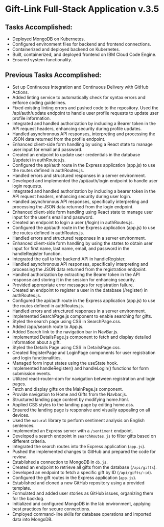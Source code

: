 # Gift-Link Full-Stack Application v.3.5

## Tasks Accomplished:

- Deployed MongoDB on Kubernetes.
- Configured environment files for backend and frontend connections.
- Containerized and deployed backend on Kubernetes.
- Built, containerized, and deployed frontend on IBM Cloud Code Engine.
- Ensured system functionality.


## Previous Tasks Accomplished:

- Set up Continuous Integration and Continuous Delivery with GitHub Actions.
- Added linting service to automatically check for syntax errors and enforce coding guidelines.
- Fixed existing linting errors and pushed code to the repository.
 Used the /api/auth/update endpoint to handle user profile requests to update user profile information.
- Integrated and handled authorization by including a Bearer token in the API request headers, enhancing security during profile updates.
- Handled asynchronous API responses, interpreting and processing the JSON data returned from the profile endpoint.
- Enhanced client-side form handling by using a React state to manage user input for email and password.
- Created an endpoint to update user credentials in the database (/update) in authRoutes.js.
- Configured the api/auth route in the Express application (app.js) to use the routes defined in authRoutes.js.
- Handled errors and structured responses in a server environment.
- Developed and implemented the /api/auth/login endpoint to handle user login requests.
- Integrated and handled authorization by including a bearer token in the API request headers, enhancing security during user login.
- Handled asynchronous API responses, specifically interpreting and processing the JSON data returned from the login endpoint.
- Enhanced client-side form handling using React state to manage user input for the user's email and password.
- Created an endpoint to login a user (/login) in authRoutes.js.
- Configured the api/auth route in the Express application (app.js) to use the routes defined in authRoutes.js.
- Handled errors and structured responses in a server environment.
- Enhanced client-side form handling by using the states to obtain user input for first name, last name, email, and password in the handleRegister function.
- Integrated the call to the backend API in handleRegister.
- Handled asynchronous API responses, specifically interpreting and processing the JSON data returned from the registration endpoint.
- Handled authorization by extracting the Bearer token in the API response and storing it in the session for enhancing security.
- Provided appropriate error messages for registration failure.
- Created an endpoint to register a user in the database (/register) in authRoutes.js.
- Configured the api/auth route in the Express application (app.js) to use the routes defined in authRoutes.js.
- Handled errors and structured responses in a server environment.
- Implemented SearchPage.js component to enable searching for gifts.
- Styled the search page using CSS in SearchPage.css.
- Added /app/search route to App.js.
- Added Search link to the navigation bar in NavBar.js.
- Implemented DetailsPage.js component to fetch and display detailed information about a gift.
- Styled the Details Page using CSS in DetailsPage.css.
- Created RegisterPage and LoginPage components for user registration and login functionalities.
- Managed form input states using the useState hook.
- Implemented handleRegister() and handleLogin() functions for form submission events.
- Utilized react-router-dom for navigation between registration and login pages.
- Fetch and display gifts on the MainPage.js component.
- Provide navigation to Home and Gifts from the Navbar.js.
- Structured landing page content by modifying home.html.
- Applied CSS styles to the landing page by editing home.css.
- Ensured the landing page is responsive and visually appealing on all devices.
- Used the `natural` library to perform sentiment analysis on English sentences.
- Implemented an Express server with a `/sentiment` endpoint.
- Developed a search endpoint in `searchRoutes.js` to filter gifts based on different criteria.
- Integrated the search routes into the Express application (`app.js`).
- Pushed the implemented changes to GitHub and prepared the code for review.
- Established a connection to MongoDB in `db.js`.
- Created an endpoint to retrieve all gifts from the database (`/api/gifts`).
- Developed an endpoint to fetch a specific gift by ID (`/api/gifts/:id`).
- Configured the gift routes in the Express application (`app.js`).
- Established and cloned a new GitHub repository using a provided template.
- Formulated and added user stories as GitHub issues, organizing them for the backlog.
- Initialized and configured MongoDB in the lab environment, applying best practices for secure connections.
- Employed command-line skills for database operations and imported data into MongoDB.